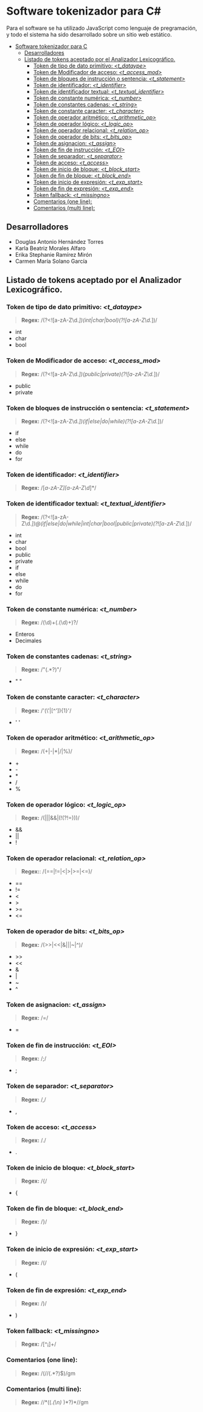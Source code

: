 # Software tokenizador para C#

Para el software se ha utilizado JavaScript como lenguaje de pregramación, y todo el sistema ha sido desarrollado sobre un sitio web estático. 

- [Software tokenizador para C](#software-tokenizador-para-c)
  - [Desarrolladores](#desarrolladores)
  - [Listado de tokens aceptado por el Analizador Lexicográfico.](#listado-de-tokens-aceptado-por-el-analizador-lexicográfico)
    - [Token de tipo de dato primitivo: *<t_dataype>*](#token-de-tipo-de-dato-primitivo-t_dataype)
    - [Token de Modificador de acceso: *<t_access_mod>*](#token-de-modificador-de-acceso-t_access_mod)
    - [Token de bloques de instrucción o sentencia: *<t_statement>*](#token-de-bloques-de-instrucción-o-sentencia-t_statement)
    - [Token de identificador: *<t_identifier>*](#token-de-identificador-t_identifier)
    - [Token de identificador textual: *<t_textual_identifier>*](#token-de-identificador-textual-t_textual_identifier)
    - [Token de constante numérica: *<t_number>*](#token-de-constante-numérica-t_number)
    - [Token de constantes cadenas: *<t_string>*](#token-de-constantes-cadenas-t_string)
    - [Token de constante caracter: *<t_character>*](#token-de-constante-caracter-t_character)
    - [Token de operador aritmético: *<t_arithmetic_op>*](#token-de-operador-aritmético-t_arithmetic_op)
    - [Token de operador lógico: *<t_logic_op>*](#token-de-operador-lógico-t_logic_op)
    - [Token de operador relacional: *<t_relation_op>*](#token-de-operador-relacional-t_relation_op)
    - [Token de operador de bits: *<t_bits_op>*](#token-de-operador-de-bits-t_bits_op)
    - [Token de asignacion: *<t_assign>*](#token-de-asignacion-t_assign)
    - [Token de fin de instrucción: *<t_EOI>*](#token-de-fin-de-instrucción-t_eoi)
    - [Token de separador: *<t_separator>*](#token-de-separador-t_separator)
    - [Token de acceso: *<t_access>*](#token-de-acceso-t_access)
    - [Token de inicio de bloque: *<t_block_start>*](#token-de-inicio-de-bloque-t_block_start)
    - [Token de fin de bloque: *<t_block_end>*](#token-de-fin-de-bloque-t_block_end)
    - [Token de inicio de expresión: *<t_exp_start>*](#token-de-inicio-de-expresión-t_exp_start)
    - [Token de fin de expresión: *<t_exp_end>*](#token-de-fin-de-expresión-t_exp_end)
    - [Token fallback: *<t_missingno>*](#token-fallback-t_missingno)
    - [Comentarios (one line):](#comentarios-one-line)
    - [Comentarios (multi line):](#comentarios-multi-line)

## Desarrolladores

- Douglas Antonio Hernández Torres
- Karla Beatriz Morales Alfaro
- Erika Stephanie Ramírez Mirón
- Carmen María Solano García

## Listado de tokens aceptado por el Analizador Lexicográfico.

### Token de tipo de dato primitivo: *<t_dataype>*
> **Regex:** /(?<![a-zA-Z\d._])(int|char|bool)(?![a-zA-Z\d._])/

- int
- char
- bool

### Token de Modificador de acceso: *<t_access_mod>*
> **Regex:** /(?<![a-zA-Z\d._])(public|private)(?![a-zA-Z\d._])/

- public
- private

### Token de bloques de instrucción o sentencia: *<t_statement>*
> **Regex:** /(?<![a-zA-Z\d._])(if|else|do|while)(?![a-zA-Z\d._])/

- if
- else
- while
- do
- for

### Token de identificador: *<t_identifier>*
> **Regex:** /[_a-zA-Z][a-zA-Z\d_]*/

### Token de identificador textual: *<t_textual_identifier>*
> **Regex:** /(?<![a-zA-Z\d._])@(if|else|do|while|int|char|bool|public|private)(?![a-zA-Z\d._])/

- int
- char
- bool
- public
- private
- if
- else
- while
- do
- for

### Token de constante numérica: *<t_number>*
> **Regex:** /(\d)+(.(\d)+)?/

- Enteros
- Decimales

### Token de constantes cadenas: *<t_string>*
> **Regex:** /"(.*?)"/

- " "

### Token de constante caracter: *<t_character>*
> **Regex:** /'(\\'|[^']){1}'/

- ' '

### Token de operador aritmético: *<t_arithmetic_op>*
> **Regex:** /(\+|\-|\*|\/|\%)/

- \+
- \-
- \*
- /
- %

### Token de operador lógico: *<t_logic_op>*
> **Regex:** /(\|\||\&\&|(!(?!=)))/

- && 
- || 
- !

### Token de operador relacional: *<t_relation_op>*
> **Regex:**: /(==|!=|<|>|>=|<=)/

- == 
- != 
- < 
- \> 
- \>= 
- <=

### Token de operador de bits: *<t_bits_op>*
> **Regex:** /(>>|<<|\&|\||~|\^)/

- \>> 
- << 
- & 
- |
- ~
- ^

### Token de asignacion: *<t_assign>*
> **Regex:** /=/

- =

### Token de fin de instrucción: *<t_EOI>*
> **Regex:** /;/

- ;

### Token de separador: *<t_separator>*
> **Regex:** /,/

- ,

### Token de acceso: *<t_access>*
> **Regex:** /\./

- .

### Token de inicio de bloque: *<t_block_start>*
> **Regex:** /\{/

- {

### Token de fin de bloque: *<t_block_end>*
> **Regex:** /\}/

- }

### Token de inicio de expresión: *<t_exp_start>*
> **Regex:** /\(/

- (

### Token de fin de expresión: *<t_exp_end>*
> **Regex:** /\)/

- )

### Token fallback: *<t_missingno>*
> **Regex:** /[^¡]+/

### Comentarios (one line): 
> **Regex:** /(\/\/(.*?)$)/gm

### Comentarios (multi line): 
> **Regex:** /\/\*((.*(\n)* )*?)\*\//gm
